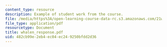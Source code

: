 ```yaml
---
content_type: resource
description: Example of student work from the course.
file: /media/https%3A/open-learning-course-data-rc.s3.amazonaws.com/21w-756-writing-and-reading-poems-fall-2006/482cb99e2eb4ec04ec249250bfdd2d36_whalen_response.pdf
file_type: application/pdf
resourcetype: Document
title: whalen_response.pdf
uid: 482cb99e-2eb4-ec04-ec24-9250bfdd2d36
---
```

